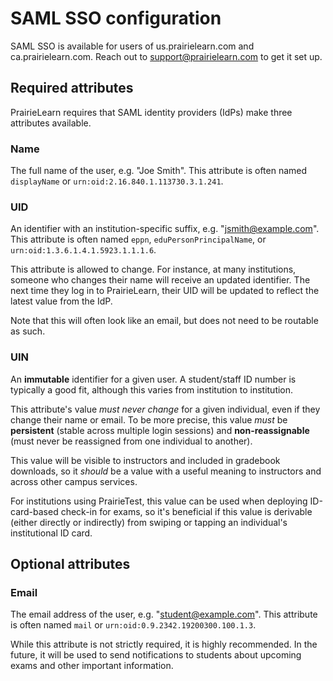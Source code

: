 # SAML SSO configuration

SAML SSO is available for users of us.prairielearn.com and ca.prairielearn.com. Reach out to support@prairielearn.com to get it set up.

## Required attributes

PrairieLearn requires that SAML identity providers (IdPs) make three attributes available.

### Name

The full name of the user, e.g. "Joe Smith". This attribute is often named `displayName` or `urn:oid:2.16.840.1.113730.3.1.241`.

### UID

An identifier with an institution-specific suffix, e.g. "jsmith@example.com". This attribute is often named `eppn`, `eduPersonPrincipalName`, or `urn:oid:1.3.6.1.4.1.5923.1.1.1.6`.

This attribute is allowed to change. For instance, at many institutions, someone who changes their name will receive an updated identifier. The next time they log in to PrairieLearn, their UID will be updated to reflect the latest value from the IdP.

Note that this will often look like an email, but does not need to be routable as such.

### UIN

An **immutable** identifier for a given user. A student/staff ID number is typically a good fit, although this varies from institution to institution.

This attribute's value _must never change_ for a given individual, even if they change their name or email. To be more precise, this value _must_ be **persistent** (stable across multiple login sessions) and **non-reassignable** (must never be reassigned from one individual to another).

This value will be visible to instructors and included in gradebook downloads, so it _should_ be a value with a useful meaning to instructors and across other campus services.

For institutions using PrairieTest, this value can be used when deploying ID-card-based check-in for exams, so it's beneficial if this value is derivable (either directly or indirectly) from swiping or tapping an individual's institutional ID card.

## Optional attributes

### Email

The email address of the user, e.g. "student@example.com". This attribute is often named `mail` or `urn:oid:0.9.2342.19200300.100.1.3`.

While this attribute is not strictly required, it is highly recommended. In the future, it will be used to send notifications to students about upcoming exams and other important information.
